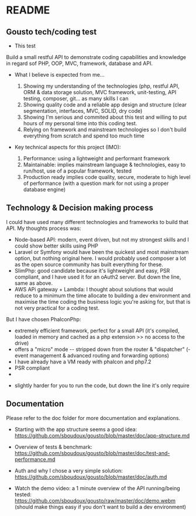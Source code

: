 
# README
## Gousto tech/coding test

- This test

Build a small restful API to demonstrate coding capabilities and knowledge in regard sof PHP, OOP, MVC, framework, database and API.

- What I believe is expected from me... 
  1. Showing my understanding of the technologies (php, restful API, ORM & data storage solution, MVC framework, unit-testing, API testing, composer, git... as many skills I can
  2. Showing quality code and a reliable app design and structure (clear segmentation, interfaces, MVC, SOLID, dry code)
  3. Showing I'm serious and commited about this test and willing to put hours of my personal time into this coding test.
  4. Relying on framework and mainstream technologies so I don't build everything from scratch and spend too much time 
 
- Key technical aspects for this project (IMO):

  1. Performance: using a lightweight and performant framework
  2. Maintainable: implies mainstream language & technologies, easy to run/host, use of a popular framework, tested
  3. Production ready implies code quality, secure, moderate to high level of performance (with a question mark for not using a proper database engine)


## Technology & Decision making process

I could have used many different technologies and frameworks to build that API. My thoughts process was:

  - Node-based API: modern, event driven, but not my strongest skills and I could show better skills using PHP
  - Laravel or Symfony would have been the quickest and most mainstream option, but nothing original here. I would probably used composer a lot as the open source community has built everything for these.
  - SlimPhp: good candidate because it's lightweight and easy, PSR compliant, and I have used it for an oAuth2 server. But down the line, same as above. 
  - AWS APi gateway + Lambda: I thought about solutions that would reduce to a minimum the time allocate to building a dev environment and maximise the time coding the business logic you're asking for, but that is not very practical for a coding test.

But I have chosen PhalconPhp: 
  + extremely efficient framework, perfect for a small API  (it's compiled, loaded in memory and cached as a php extension >> no access to the drive)
  + offers a "micro" mode -- stripped down from the router & "dispatcher" (- event management & advanced routing and forwarding options)
  + I have already have a VM ready with phalcon and php7.2 
  + PSR compliant
  + 
 
  - slightly harder for you to run the code, but down the line it's only require



## Documentation

Please refer to the doc folder for more documentation and explanations. 
 
 - Starting with the app structure seems a good idea: https://github.com/sboudoux/gousto/blob/master/doc/app-structure.md
 
 - Overview of tests & benchmark: https://github.com/sboudoux/gousto/blob/master/doc/test-and-performance.md
                
 - Auth and why I chose a very simple solution: https://github.com/sboudoux/gousto/blob/master/doc/auth.md
 
 - Watch the demo video: a 1 minute overview of the API running/being tested: https://github.com/sboudoux/gousto/raw/master/doc/demo.webm
   (should make things easy if you don't want to build a dev environment)
                                                                                                  
